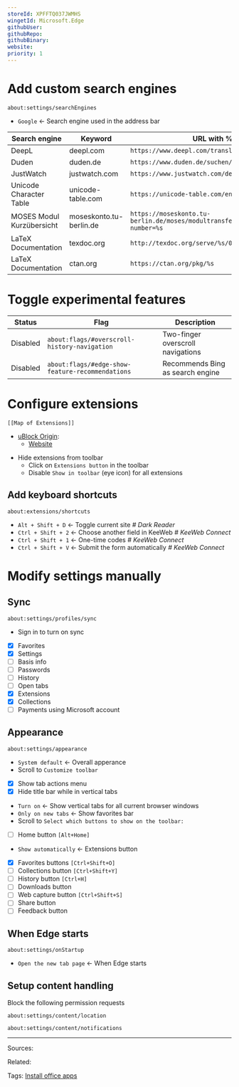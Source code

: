 ```yaml
---
storeId: XPFFTQ037JWMHS
wingetId: Microsoft.Edge
githubUser: 
githubRepo: 
githubBinary: 
website: 
priority: 1
---
```


# Add custom search engines

```
about:settings/searchEngines
```

- `Google` ← Search engine used in the address bar

| Search engine             | Keyword                 | URL with %s in place of query                                                                    |
| ------------------------- | ----------------------- | ------------------------------------------------------------------------------------------------ |
| DeepL                     | deepl.com               | `https://www.deepl.com/translator#../../%s`                                                      |
| Duden                     | duden.de                | `https://www.duden.de/suchen/dudenonline/%s`                                                     |
| JustWatch                 | justwatch.com           | `https://www.justwatch.com/de/Suche?q=%s`                                                        |
| Unicode Character Table   | unicode-table.com       | `https://unicode-table.com/en/search/?q=%s&p`                                                    |
| MOSES Modul Kurzübersicht | moseskonto.tu-berlin.de | `https://moseskonto.tu-berlin.de/moses/modultransfersystem/bolognamodule/ansehen.html?number=%s` |
| LaTeX Documentation       | texdoc.org              | `http://texdoc.org/serve/%s/0`                                                                   |
| LaTeX Documentation       | ctan.org                | `https://ctan.org/pkg/%s`                                                                        |

# Toggle experimental features

| Status   | Flag                                             | Description                       |
| -------- | ------------------------------------------------ | --------------------------------- |
| Disabled | `about:flags/#overscroll-history-navigation`     | Two-finger overscroll navigations |
| Disabled | `about:flags/#edge-show-feature-recommendations` | Recommends Bing as search engine  |

# Configure extensions

```dynamic-embed
[[Map of Extensions]]
```


<ul class="dataview list-view-ul"><li><span><a aria-label-position="top" aria-label="apps/uBlock Origin.md" data-href="apps/uBlock Origin.md" href="apps/uBlock Origin.md" class="internal-link" target="_blank" rel="noopener">uBlock Origin</a></span>: <ul class="dataview dataview-ul dataview-result-list-ul"><li class="dataview-result-list-li"><span><a aria-label-position="top" aria-label="https://microsoftedge.microsoft.com/addons/detail/odfafepnkmbhccpbejgmiehpchacaeak" rel="noopener" class="external-link" href="https://microsoftedge.microsoft.com/addons/detail/odfafepnkmbhccpbejgmiehpchacaeak" target="_blank">Website</a></span></li></ul></li></ul>

- Hide extensions from toolbar
    - Click on `Extensions button` in the toolbar
    - Disable `Show in toolbar` (eye icon) for all extensions

## Add keyboard shortcuts

```
about:extensions/shortcuts
```

- `Alt + Shift + D` ← Toggle current site _# Dark Reader_
- `Ctrl + Shift + 2` ← Choose another field in KeeWeb _# KeeWeb Connect_
- `Ctrl + Shift + 1` ← One-time codes _# KeeWeb Connect_
- `Ctrl + Shift + V` ← Submit the form automatically _# KeeWeb Connect_

# Modify settings manually

## Sync 

```
about:settings/profiles/sync
```

- Sign in to turn on sync
- [x] Favorites
- [x] Settings
- [ ] Basis info
- [ ] Passwords
- [ ] History
- [ ] Open tabs
- [x] Extensions
- [x] Collections
- [ ] Payments using Microsoft account

## Appearance

```
about:settings/appearance
```

- `System default` ← Overall apperance
- Scroll to `Customize toolbar`
- [x] Show tab actions menu
- [x] Hide title bar while in vertical tabs
- `Turn on` ← Show vertical tabs for all current browser windows
- `Only on new tabs` ← Show favorites bar
- Scroll to `Select which buttons to show on the toolbar:`
- [ ] Home button `[Alt+Home]`
- `Show automatically` ← Extensions button 
- [x] Favorites buttons `[Ctrl+Shift+O]`
- [ ] Collections button `[Ctrl+Shift+Y]`
- [ ] History button `[Ctrl+H]`
- [ ] Downloads button
- [ ] Web capture button `[Ctrl+Shift+S]`
- [ ] Share button
- [ ] Feedback button

## When Edge starts

```
about:settings/onStartup
```

- `Open the new tab page` ← When Edge starts

## Setup content handling


Block the following permission requests
```
about:settings/content/location
```
```
about:settings/content/notifications
```


---


Sources:

Related:

Tags:
[Install office apps](../notes/Install%20office%20apps.md)